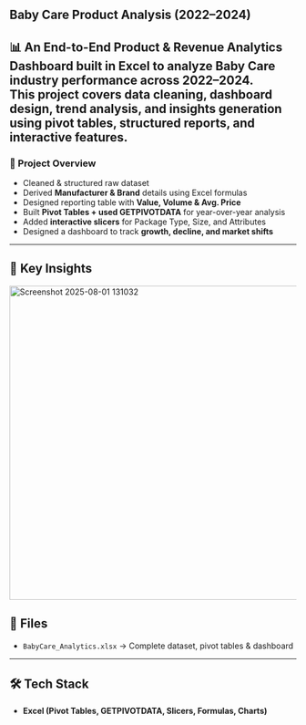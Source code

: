 ## Baby Care Product Analysis (2022–2024)

📊 An **End-to-End Product & Revenue Analytics Dashboard** built in Excel to analyze Baby Care industry performance across 2022–2024.  
This project covers **data cleaning, dashboard design, trend analysis, and insights generation** using pivot tables, structured reports, and interactive features.
---

### 🚀 Project Overview
- Cleaned & structured raw dataset  
- Derived **Manufacturer & Brand** details using Excel formulas  
- Designed reporting table with **Value, Volume & Avg. Price**  
- Built **Pivot Tables + used GETPIVOTDATA** for year-over-year analysis  
- Added **interactive slicers** for Package Type, Size, and Attributes  
- Designed a dashboard to track **growth, decline, and market shifts**
---

## 🔑 Key Insights
<img width="1725" height="551" alt="Screenshot 2025-08-01 131032" src="https://github.com/user-attachments/assets/2104821b-2c8e-4af4-840c-b90010f78221" />

## 📂 Files
- `BabyCare_Analytics.xlsx` → Complete dataset, pivot tables & dashboard  
---

## 🛠️ Tech Stack
- **Excel (Pivot Tables, GETPIVOTDATA, Slicers, Formulas, Charts)**
